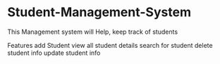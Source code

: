 # Student-Management-System
This Management system will Help, keep track of students

Features
add Student
view all student details
search for student
delete student info
update student info